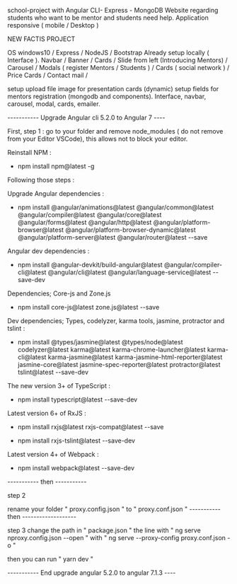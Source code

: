 school-project with Angular CLI- Express - MongoDB
Website regarding students who want to be mentor and students need help. Application responsive ( mobile / Desktop )

NEW FACTIS PROJECT

OS windows10 / Express / NodeJS / Bootstrap
Already setup locally ( Interface ). Navbar / Banner / Cards / Slide from left (Introducing Mentors) / Carousel / Modals ( register Mentors / Students ) / Cards ( social network ) / Price Cards / Contact mail /

setup upload file image for presentation cards (dynamic) setup fields for mentors registration (mongodb and components).
Interface, navbar, carousel, modal, cards, emailer.


----------- Upgrade Angular cli 5.2.0 to Angular 7 ----

First, step 1 : go to your folder and remove node_modules ( do not remove from your Editor VSCode), this allows not to block your editor.

Reinstall NPM :

- npm install npm@latest -g

Following those steps : 

Upgrade Angular dependencies :

- npm install @angular/animations@latest @angular/common@latest @angular/compiler@latest @angular/core@latest @angular/forms@latest @angular/http@latest @angular/platform-browser@latest @angular/platform-browser-dynamic@latest @angular/platform-server@latest @angular/router@latest --save

Angular dev dependencies :

- npm install @angular-devkit/build-angular@latest @angular/compiler-cli@latest @angular/cli@latest @angular/language-service@latest --save-dev

Dependencies; Core-js and Zone.js

- npm install core-js@latest zone.js@latest --save

Dev dependencies; Types, codelyzer, karma tools, jasmine, protractor and tslint :

- npm install @types/jasmine@latest @types/node@latest codelyzer@latest karma@latest karma-chrome-launcher@latest karma-cli@latest karma-jasmine@latest karma-jasmine-html-reporter@latest jasmine-core@latest jasmine-spec-reporter@latest protractor@latest tslint@latest --save-dev

The new version 3+ of TypeScript :

- npm install typescript@latest --save-dev

Latest version 6+ of RxJS :

- npm install rxjs@latest rxjs-compat@latest --save

- npm install rxjs-tslint@latest --save-dev

Latest version 4+ of Webpack :

- npm install webpack@latest --save-dev

----------- then -----------

step 2

rename your folder " proxy.config.json " to " proxy.conf.json "
----------- then -------------------

step 3 
change the path in " package.json " the line with " ng serve nproxy.config.json --open " with " ng serve --proxy-config proxy.conf.json -o "

then you can run " yarn dev "

----------- End upgrade angular 5.2.0 to angular 7.1.3 ----
